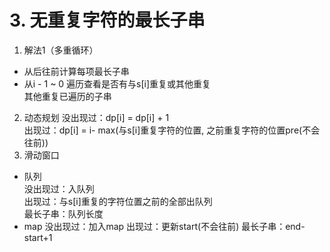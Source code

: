 # 3. 无重复字符的最长子串
1. 解法1（多重循环）  
- 从后往前计算每项最长子串
- 从i - 1 ~ 0 遍历查看是否有与s[i]重复或其他重复  
其他重复已遍历的子串
2. 动态规划
没出现过：dp[i] = dp[i] + 1  
出现过：dp[i] = i- max(与s[i]重复字符的位置, 之前重复字符的位置pre(不会往前))
3. 滑动窗口
- 队列  
没出现过：入队列  
出现过：与s[i]重复的字符位置之前的全部出队列  
最长子串：队列长度
- map
没出现过：加入map
出现过：更新start(不会往前)
最长子串：end-start+1